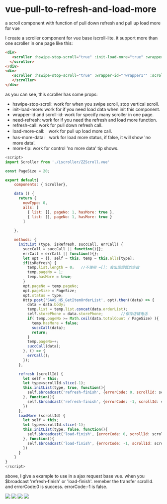 # vue-pull-to-refresh-and-load-more
a scroll component with function of pull down refresh and pull up load more for vue

I create a scroller component for vue base iscroll-lite. it support more than one scroller in one page like this:

```html
<div>
   <scroller :hswipe-stop-scroll="true" :init-load-more="true" :wrapper-id="'wrapper0'" :scroll-id="'scroll0'" :need-refresh="true" :refresh-call="refresh" :load-more-call="loadMore" :has-more-data="alls[0].hasMore" :more-tip="alls[0].list.length>0">
  </scroller>
</div>
<div>
   <scroller :hswipe-stop-scroll="true" :wrapper-id="'wrapper1'" :scroll-id="'scroll1'" :need-refresh="true" :refresh-call="refresh" :load-more-call="loadMore" :has-more-data="alls[1].hasMore" :more-tip="alls[1].list.length>0">      
   </scroller>
</div>
```

as you can see, this scroller has some props:
- hswipe-stop-scroll:  work for when you swipe scroll, stop vertical scroll.
- init-load-more:   work for if you need load data when init this component.
- wrapper-id and scroll-id:  work for specify many scroller in one page.
- need-refresh:  work for if you need the refresh and load more function.
- refresh-call:  work for pull down refresh call.
- load-more-call:　work for pull up load more call.
- has-more-data:　work for load more status, if false, it will show 'no more data'.
- more-tip: work for control 'no more data' tip shows.

```javascript
<script>
import Scroller from './iscroller/ZZScroll.vue'

const PageSize = 20;

export default{
    components: { Scroller},

    data () {
      return {
        nowType: 0,
        alls: [
          { list: [], pageNo: 1, hasMore: true },
          { list: [], pageNo: 1, hasMore: true }
        ]
        
    },

    methods: {
      initList (type, isRefresh, succCall, errCall) {
        succCall = succCall || function(){};
        errCall = errCall || function(){};
        let opt = {}, self = this, temp = this.alls[type];
        if(isRefresh) {
          temp.list.length = 0;   //不使用 =[]; 会出现短暂的空白
          temp.pageNo = 1;
          temp.hasMore = true;
        }
        opt.pageNo = temp.pageNo;
        opt.pageSize = PageSize;
        opt.status = type;
        Http.post('SAAS_H5_GetItemOrderList', opt).then((data) => {
          data = data.body;
          temp.list = temp.list.concat(data.orderList);
          self.storePhone = data.storePhone;        //保存店铺电话
          if( temp.pageNo >= Math.ceil(data.totalCount / PageSize) ){   //判断数据是否加载完全
            temp.hasMore = false;
            succCall(data);
            return;
          }
          temp.pageNo++;
          succCall(data);
        }, () => {
          errCall();
        });
      },

      refresh (scrollId) {
        let self = this;
        let type=scrollId.slice(-1);
        this.initList(type, true, function(){
          self.$broadcast('refresh-finish', {errorCode: 0, scrollId: scrollId});
        }, function(){
          self.$broadcast('refresh-finish', {errorCode: -1, scrollId: scrollId});
        })
      },
      loadMore (scrollId) {
        let self = this;
        let type=scrollId.slice(-1);
        this.initList(type, false, function(){
          self.$broadcast('load-finish', {errorCode: 0, scrollId: scrollId});
        }, function(){
          self.$broadcast('load-finish', {errorCode: -1, scrollId: scrollId});
        })
      }
    }
}
</script>
```
above, I give a example to use in a ajax request base vue. when you $broadcast 'refresh-finish' or 'load-finish'. remeber the transfer scrollId. and errorCode:0 is success. errorCode:-1 is false.

![](http://ww3.sinaimg.cn/mw690/a5e2541bgw1f8qrr6en35j20k00zkdin.jpg)
![](http://ww3.sinaimg.cn/mw690/a5e2541bgw1f8qrr5znlsj20k00zkgpx.jpg)
![](http://ww1.sinaimg.cn/mw690/a5e2541bgw1f8qrr5mh9wj20k00zktcd.jpg)
![](http://ww4.sinaimg.cn/mw690/a5e2541bgw1f8qrr54yfjj20k00zk42c.jpg)

